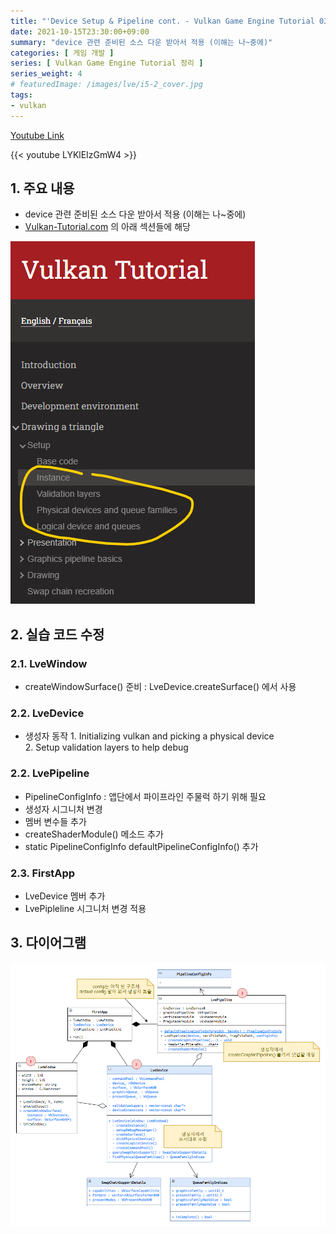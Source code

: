 ```yaml
---
title: "'Device Setup & Pipeline cont. - Vulkan Game Engine Tutorial 03' 정리"
date: 2021-10-15T23:30:00+09:00
summary: "device 관련 준비된 소스 다운 받아서 적용 (이해는 나~중에)"
categories: [ 게임 개발 ]
series: [ Vulkan Game Engine Tutorial 정리 ]
series_weight: 4
# featuredImage: /images/lve/i5-2_cover.jpg
tags:
- vulkan
---
```


[Youtube Link](https://www.youtube.com/watch?v=LYKlEIzGmW4&list=PL8327DO66nu9qYVKLDmdLW_84-yE4auCR)

{{< youtube LYKlEIzGmW4 >}}


## 1. 주요 내용

- device 관련 준비된 소스 다운 받아서 적용 (이해는 나~중에)
- [Vulkan-Tutorial.com](http://https://vulkan-tutorial.com/Drawing_a_triangle/Setup/Instance) 의 아래 섹션들에 해당

![triangle](/images/lve/i3_vulkan-tutorial.png)

## 2. 실습 코드 수정

### 2.1. LveWindow

- createWindowSurface() 준비 : LveDevice.createSurface() 에서 사용

### 2.2. LveDevice

- 생성자 동작
  1. Initializing vulkan and picking a physical device  
  2. Setup validation layers to help debug

### 2.2. LvePipeline

- PipelineConfigInfo : 앱단에서 파이프라인 주물럭 하기 위해 필요  
- 생성자 시그니처 변경  
- 멤버 변수들 추가  
- createShaderModule() 메소드 추가  
- static PipelineConfigInfo defaultPipelineConfigInfo() 추가

### 2.3. FirstApp

- LveDevice 멤버 추가  
- LvePipleline 시그니처 변경 적용

## 3. 다이어그램

![triangle](/images/lve/i3_class-diagram.png)
